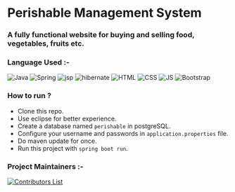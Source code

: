 # Perishable Management System

### A fully functional website for buying and selling food, vegetables, fruits etc.

### Language Used :-

![Java](https://img.shields.io/badge/java-%23ED8B00.svg?style=for-the-badge&logo=java&logoColor=white)
![Spring](https://img.shields.io/badge/spring%20boot-%236DB33F.svg?style=for-the-badge&logo=spring&logoColor=white)
![jsp](https://img.shields.io/badge/jsp-blue?style=for-the-badge&logo=jsp&logoColor=white)
![hibernate](https://img.shields.io/badge/hibernate%20-%231572B6.svg?&style=for-the-badge&logo=hibernate&logoColor=white)
![HTML](https://img.shields.io/badge/html5%20-%23E34F26.svg?&style=for-the-badge&logo=html5&logoColor=white)
![CSS](https://img.shields.io/badge/css3%20-%231572B6.svg?&style=for-the-badge&logo=css3&logoColor=white)
![JS](https://img.shields.io/badge/javascript%20-%23323330.svg?&style=for-the-badge&logo=javascript&logoColor=%23F7DF1E)
<img alt="Bootstrap" src="https://img.shields.io/badge/bootstrap-%23563D7C.svg?style=for-the-badge&logo=bootstrap&logoColor=white"/>

### How to run ?

- Clone this repo.
- Use eclipse for better experience.
- Create a database named `perishable` in postgreSQL. 
- Configure your username and passwords in `application.properties` file.
- Do maven update for once.
- Run this project with `spring boot run`. 

### Project Maintainers :-

[![Contributors List](https://contrib.rocks/image?repo=vasu-1/pygithub-bot)](https://github.com/vasu-1/pygithub-bot/graphs/contributors)



